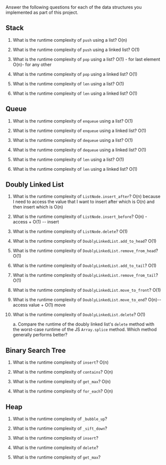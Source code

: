 Answer the following questions for each of the data structures you implemented as part of this project.

## Stack

1. What is the runtime complexity of `push` using a list? O(n)

2. What is the runtime complexity of `push` using a linked list? O(1)

3. What is the runtime complexity of `pop` using a list? O(1) - for last element O(n)- for any other

4. What is the runtime complexity of `pop` using a linked list? O(1)

5. What is the runtime complexity of `len` using a list? O(1)

6. What is the runtime complexity of `len` using a linked list? O(1)

## Queue

1. What is the runtime complexity of `enqueue` using a list? O(1)

2. What is the runtime complexity of `enqueue` using a linked list? O(1)

3. What is the runtime complexity of `dequeue` using a list? O(1)

4. What is the runtime complexity of `dequeue` using a linked list? O(1)

5. What is the runtime complexity of `len` using a list?  O(1)

6. What is the runtime complexity of `len` using a linked list?  O(1)

## Doubly Linked List

1. What is the runtime complexity of `ListNode.insert_after`? O(n) because I need to access the value that I want to insert after which is O(n) and then insert which is O(n)

2. What is the runtime complexity of `ListNode.insert_before`? O(n) -access + O(1) -- insert

3. What is the runtime complexity of `ListNode.delete`? O(1)

4. What is the runtime complexity of `DoublyLinkedList.add_to_head`? O(1)

5. What is the runtime complexity of `DoublyLinkedList.remove_from_head`? O(1)

6. What is the runtime complexity of `DoublyLinkedList.add_to_tail`? O(1)

7. What is the runtime complexity of `DoublyLinkedList.remove_from_tail`? O(1)

8. What is the runtime complexity of `DoublyLinkedList.move_to_front`? O(1)

9. What is the runtime complexity of `DoublyLinkedList.move_to_end`? O(n)-- access value + O(1) move

10. What is the runtime complexity of `DoublyLinkedList.delete`? O(1)

    a. Compare the runtime of the doubly linked list's `delete` method with the worst-case runtime of the JS `Array.splice` method. Which method generally performs better?

## Binary Search Tree

1. What is the runtime complexity of `insert`?  O(n)

2. What is the runtime complexity of `contains`?  O(n)

3. What is the runtime complexity of `get_max`?  O(n)

4. What is the runtime complexity of `for_each`? O(n)
    
## Heap

1. What is the runtime complexity of `_bubble_up`?

2. What is the runtime complexity of `_sift_down`?

3. What is the runtime complexity of `insert`?

4. What is the runtime complexity of `delete`?

5. What is the runtime complexity of `get_max`?
